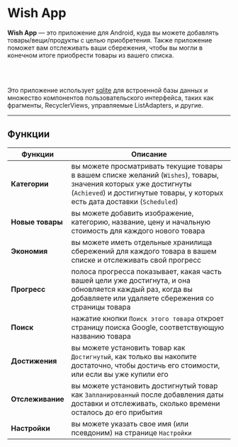 # Wish App

<b>Wish App</b> — это приложение для Android, куда вы можете добавлять товары/вещи/продукты с целью приобретения. Также приложение поможет вам отслеживать ваши сбережения, чтобы вы могли в конечном итоге приобрести товары из вашего списка.

<br clear="left"/>
<br clear="left"/>

Это приложение использует [sqlite](https://github.com/sqlite/sqlite) для встроенной базы данных и множество компонентов пользовательского интерфейса, таких как фрагменты, RecyclerViews, управляемые ListAdapters, и другие.

---

## Функции

| Функции | Описание |
| -------- | ----------- |
| **Категории** | вы можете просматривать текущие товары в вашем списке желаний (`Wishes`), товары, значения которых уже достигнуты (`Achieved`) и достигнутые товары, у которых есть дата доставки (`Scheduled`) |
| **Новые товары** | вы можете добавить изображение, категорию, название, цену и начальную стоимость для каждого нового товара |
| **Экономия** | вы можете иметь отдельные хранилища сбережений для каждого товара в вашем списке и отслеживать свой прогресс |
| **Прогресс** | полоса прогресса показывает, какая часть вашей цели уже достигнута, и она обновляется каждый раз, когда вы добавляете или удаляете сбережения со страницы товара |
| **Поиск** | нажатие кнопки `Поиск этого товара` откроет страницу поиска Google, соответствующую названию товара |
| **Достижения** | вы можете установить товар как `Достигнутый`, как только вы накопите достаточно, чтобы достичь его стоимости, или если вы уже купили его |
| **Отслеживание** | вы можете установить достигнутый товар как `Запланированный` после добавления даты доставки и отслеживать, сколько времени осталось до его прибытия |
| **Настройки** | вы можете указать свое имя (или псевдоним) на странице `Настройки` |





